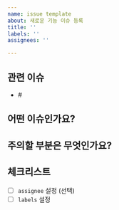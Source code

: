 ```yaml
---
name: issue template
about: 새로운 기능 이슈 등록
title: ''
labels: ''
assignees: ''

---
```


## 관련 이슈

<!--- 관련 이슈를 작성해주세요. --->

- #<issue-number>

## 어떤 이슈인가요?

<!--- 왜 이 이슈가 발의되었는지에 대해 설명해주세요. --->

## 주의할 부분은 무엇인가요?

<!--- 다른 팀원이 이슈를 진행하는 상황에서 유의할 점에 대해 작성해주세요.--->

## 체크리스트

- [ ] `assignee` 설정 (선택)
- [ ] `labels` 설정
